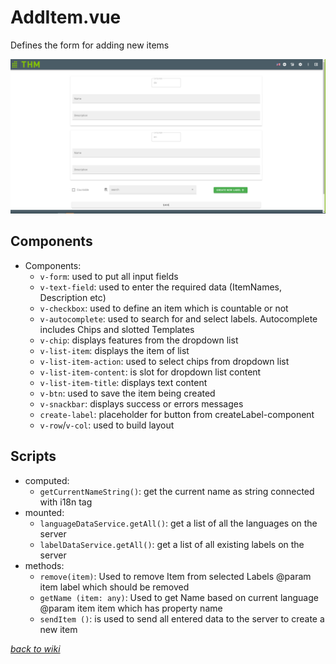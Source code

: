 # AddItem.vue

Defines the form for adding new items

![](../pictures/AddItem/addItemPage.png)

## Components
- Components:
    - `v-form`: used to put all input fields
    - `v-text-field`: used to enter the required data (ItemNames, Description etc)  
    - `v-checkbox`: used to define an item which is countable or not
    - `v-autocomplete`: used to search for and select labels. Autocomplete includes Chips and slotted Templates
    - `v-chip`: displays features from the dropdown list
    - `v-list-item`: displays the item of list 
    - `v-list-item-action`: used to select chips from dropdown list
    - `v-list-item-content`: is slot for dropdown list content
    - `v-list-item-title`: displays text content
    - `v-btn`: used to save the item being created
    - `v-snackbar`: displays success or errors messages
    - `create-label`: placeholder for button from createLabel-component
    - `v-row`/`v-col`: used to build layout

## Scripts 
- computed: 
  - `getCurrentNameString()`: get the current name as string connected with i18n tag
- mounted: 
  - `languageDataService.getAll()`: get a list of all the languages on the server
  - `labelDataService.getAll()`: get a list of all existing labels on the server
- methods: 
  - `remove(item)`: Used to remove Item from selected Labels  @param item label which should be removed
  - `getName (item: any)`: Used to get Name based on current language @param item item which has property name
  - `sendItem ()`: is used to send all entered data to the server to create a new item

[_back to wiki_](./)
